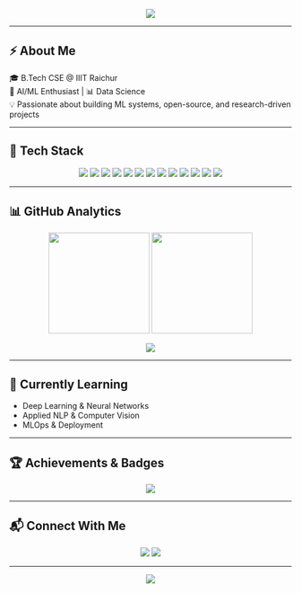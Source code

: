 <!-- Banner -->
<p align="center">
  <img src="https://capsule-render.vercel.app/api?type=waving&color=gradient&height=200&section=header&text=Hi%20👋,%20I'm%20Anand!&fontSize=40&fontAlignY=35&desc=AI/ML%20Enthusiast%20%20&descAlignY=55&descAlign=50" />
</p>

---

## ⚡ About Me  
🎓 B.Tech CSE @ IIIT Raichur  
🤖 AI/ML Enthusiast | 📊 Data Science  
💡 Passionate about building ML systems, open-source, and research-driven projects  

---

## 🚀 Tech Stack  

<p align="center">
  <!-- Languages -->
  <img src="https://img.shields.io/badge/Python-3776AB?style=for-the-badge&logo=python&logoColor=white"/>
  <img src="https://img.shields.io/badge/Java-ED8B00?style=for-the-badge&logo=openjdk&logoColor=white"/>
  <img src="https://img.shields.io/badge/C++-00599C?style=for-the-badge&logo=cplusplus&logoColor=white"/>

  <!-- ML/AI -->
  <img src="https://img.shields.io/badge/TensorFlow-FF6F00?style=for-the-badge&logo=tensorflow&logoColor=white"/>
  <img src="https://img.shields.io/badge/Keras-D00000?style=for-the-badge&logo=keras&logoColor=white"/>
  <img src="https://img.shields.io/badge/PyTorch-EE4C2C?style=for-the-badge&logo=pytorch&logoColor=white"/>
  <img src="https://img.shields.io/badge/ScikitLearn-F7931E?style=for-the-badge&logo=scikitlearn&logoColor=white"/>

  <!-- Data -->
  <img src="https://img.shields.io/badge/NumPy-013243?style=for-the-badge&logo=numpy&logoColor=white"/>
  <img src="https://img.shields.io/badge/Pandas-150458?style=for-the-badge&logo=pandas&logoColor=white"/>
  <img src="https://img.shields.io/badge/Matplotlib-007ACC?style=for-the-badge&logo=plotly&logoColor=white"/>

  <!-- Tools -->
  <img src="https://img.shields.io/badge/Linux-FCC624?style=for-the-badge&logo=linux&logoColor=black"/>
  <img src="https://img.shields.io/badge/Git-F05032?style=for-the-badge&logo=git&logoColor=white"/>
  <img src="https://img.shields.io/badge/Docker-2496ED?style=for-the-badge&logo=docker&logoColor=white"/>
</p>

---

## 📊 GitHub Analytics  

<p align="center">
  <img src="https://github-readme-stats.vercel.app/api?username=anandn1&show_icons=true&theme=radical&hide_border=true&v=2" height="180"/>
<img src="https://github-readme-streak-stats.herokuapp.com/?user=anandn1&theme=radical&hide_border=true&v=2" height="180"/>
</p>

<p align="center">
  <img src="https://github-readme-stats.vercel.app/api/top-langs/?username=anandn1&layout=compact&theme=radical&hide_border=true&v=2"/>
</p>

---

## 🌱 Currently Learning  
- Deep Learning & Neural Networks  
- Applied NLP & Computer Vision  
- MLOps & Deployment  

---

## 🏆 Achievements & Badges  

<p align="center">
  <img src="https://github-profile-trophy.vercel.app/?username=anandn1&theme=radical&no-frame=true&margin-w=10&margin-h=10"&v=2/>
</p>

---

## 📬 Connect With Me  

<p align="center">
  <a href="www.linkedin.com/in/n-anand-sr"><img src="https://img.shields.io/badge/LinkedIn-blue?style=for-the-badge&logo=linkedin"/></a>
  <a href="mailto:anandsivaramn@gmail.com"><img src="https://img.shields.io/badge/Email-D14836?style=for-the-badge&logo=gmail&logoColor=white"/></a>
</p>

---

<p align="center">
  <img src="https://capsule-render.vercel.app/api?type=waving&color=gradient&height=100&section=footer"/>
</p>

